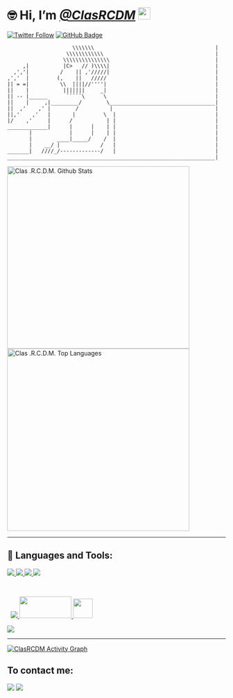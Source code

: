 # 🤓 Hi, I’m [_**@ClasRCDM**_](https://github.com/ClasRCDM) <img src="https://media.giphy.com/media/hvRJCLFzcasrR4ia7z/giphy.gif" width="28px">
[![Twitter Follow](https://img.shields.io/twitter/follow/RaphaelCalixtDM?color=FF0000&logo=twitter&style=for-the-badge)](https://twitter.com/intent/follow?original_referer=https%3A%2F%2Fgithub.com%2FcodeSTACKr&screen_name=RaphaelCalixtDM) <a href="https://github.com/ClasRCDM?tab=followers"><img src="https://img.shields.io/github/followers/ClasRCDM?label=Followers&style=social" alt="GitHub Badge"></a>

```
                     \\\\\\\                                       |
                   \\\\\\\\\\\\                                    |
                  \\\\\\\\\\\\\\\                                  |
     ,|           |C>   // )\\\\|                                  |
  ,','|          /    || ,'/////|                                  |
,','  |         (,    ||   /////                                   |
|| = =|          \\  ||||//''''|                                   |
||    |           |||||||     _|                                   |
|| -- |______      `````\      \                                   |
||    |     ,|_________/        \__________________________________| 
||  ,'    ,' |        /          |                                 |
||,'    ,'   |       |         \  |                                |
|/    ,'     |      /           | |                                |
_____________|      |      |    | |                                |
       |            |      |    | |                                |
       |        ____|_____/    /  |                                |
       |    __/ |             /   |                                |
_______|   ////_/-------------/   |                                |
___________________________________________________________________|
```

<main>
  <a href="https://github.com/clasrcdm/github-readme-stats"><img alt="Clas .R.C.D.M. Github Stats" src="https://github-readme-stats.vercel.app/api?username=ClasRCDM&show_icons=true&count_private=true&theme=react&hide_border=true&bg_color=0D1117" width="420"/></a>
  <a href="https://github.com/clasrcdm/github-readme-stats"><img alt="Clas .R.C.D.M. Top Languages" src="https://github-readme-stats.vercel.app/api/top-langs/?username=clasrcdm&langs_count=8&count_private=true&layout=compact&theme=react&hide_border=true&bg_color=0D1117" width="420"/></a>
</main><hr>

## 🚀 Languages and Tools:

<p align="left"> 
    <a href="https://developer.mozilla.org/en-US/docs/Web/JavaScript" target="_blank"> <img src="https://img.icons8.com/color/48/000000/javascript.png"/> </a> 
    <a href="https://www.w3.org/html/" target="_blank"> <img src="https://img.icons8.com/color/48/000000/html-5.png"/> </a> 
    <a href="https://www.w3schools.com/css/" target="_blank"> <img src="https://img.icons8.com/color/48/000000/css3.png"/> </a>
    <a style="padding-right:8px;" href="https://nodejs.org" target="_blank"> <img src="https://img.icons8.com/color/48/000000/nodejs.png"/>
</p>
<p align="left"> 
    <a href="https://www.python.org" target="_blank"> <img src="https://img.icons8.com/color/48/000000/python.png"/> </a>
    <a href="https://www.pygame.org/news" target="_blank"> <img src="https://camo.githubusercontent.com/1971c0a4f776fb5351c765c37e59630c83cabd52/68747470733a2f2f7777772e707967616d652e6f72672f696d616765732f6c6f676f2e706e67"/ height="50" width="120"> </a>
  <a href="https://www.pygame.org/news" target="_blank"> <img src="https://api.arcade.academy/en/latest/_images/arcade-logo.svg"/ height="45"> </a>
</p>
<p align="left">  
    <a href="https://git-scm.com/" target="_blank"> <img src="https://img.icons8.com/color/48/000000/git.png"/> </a> 
</p>

<hr>

<a href="https://github.com/ClasRCDM/github-readme-activity-graph"><img alt="ClasRCDM Activity Graph" src="https://activity-graph.herokuapp.com/graph?username=ClasRCDM&bg_color=0D1117&color=5BCDEC&line=5BCDEC&point=FFFFFF&hide_border=true" /></a>

<footer>
  <h2>To contact me:</h2>
  <a href="https://www.linkedin.com/in/clasrcdm" target="_blank"><img src="https://img.shields.io/badge/-LinkedIn-%230077B5?style=for-the-badge&logo=linkedin&logoColor=white" target="_blank" rel="next"></a> 
  <a href = "mailto:raphaelcalixto2013@gmail.com"><img src="https://img.shields.io/badge/-Gmail-%23333?style=for-the-badge&logo=gmail&logoColor=white" target="_blank" rel="next"></a>
</footer>
